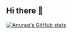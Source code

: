 ## Hi there 👋


 

[![Anurag's GitHub stats](https://github-readme-stats.vercel.app/api?username=viniHNS)](https://github.com/anuraghazra/github-readme-stats)
  
  
  
  



